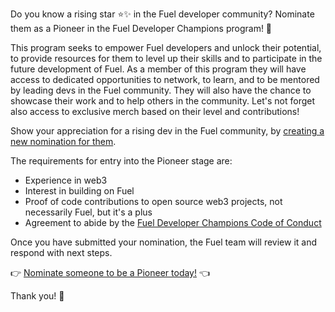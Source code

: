 Do you know a rising star ⭐️✨ in the Fuel developer community? Nominate them as a Pioneer in the Fuel Developer Champions program! 🙌

This program seeks to empower Fuel developers and unlock their potential, to provide resources for them to level up their skills and to participate in the future development of Fuel. As a member of this program they will have access to dedicated opportunities to network, to learn, and to be mentored by leading devs in the Fuel community. They will also have the chance to showcase their work and to help others in the community. Let's not forget also access to exclusive merch based on their level and contributions!

Show your appreciation for a rising dev in the Fuel community, by [creating a new nomination for them](https://github.com/fuel-champions/nominate-a-pioneer/issues/new/choose).

The requirements for entry into the Pioneer stage are:

* Experience in web3
* Interest in building on Fuel
* Proof of code contributions to open source web3 projects, not necessarily Fuel, but it's a plus
* Agreement to abide by the [Fuel Developer Champions Code of Conduct](https://github.com/fuel-champions/code-of-conduct)

Once you have submitted your nomination, the Fuel team will review it and respond with next steps.

👉 [Nominate someone to be a Pioneer today!](https://github.com/fuel-champions/nominate-a-pioneer/issues/new/choose) 👈

Thank you! 🎉
